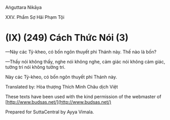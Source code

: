 Aṅguttara Nikāya

XXV. Phẩm Sợ Hãi Phạm Tội

# (IX) (249) Cách Thức Nói (3)

—Này các Tỷ-kheo, có bốn ngôn thuyết phi Thánh này. Thế nào là bốn?

—Thấy nói không thấy, nghe nói không nghe, cảm giác nói không cảm giác, tưởng tri nói không tưởng tri.

Này các Tỷ-kheo, có bốn ngôn thuyết phi Thánh này.

Translated by: Hòa thượng Thích Minh Châu dịch Việt

These texts have been used with the kind permission of the webmaster of [http://www.budsas.net/](http://www.budsas.net/)

Prepared for SuttaCentral by Ayya Vimala.